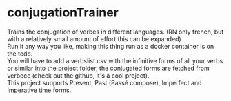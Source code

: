 # conjugationTrainer
<p>Trains the conjugation of verbes in different languages. (RN only french, but with a relatively small amount of effort this can be expanded)<br>
Run it any way you like, making this thing run as a docker container is on the todo.<br>
You will have to add a verbslist.csv with the infinitive forms of all your verbs or similar into the project folder, the conjugated forms are fetched from verbecc (check out the github, it's a cool project).<br>
This project supports Present, Past (Passé compose), Imperfect and Imperative time forms.</p>
